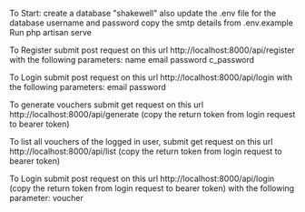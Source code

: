 To Start: create a database "shakewell" also update the .env file for the database username and password
copy the smtp details from .env.example
Run php artisan serve


To Register submit post request on this url http://localhost:8000/api/register with the following parameters:
name
email
password
c_password

To Login submit post request on this url http://localhost:8000/api/login with the following parameters:
email
password

To generate vouchers submit get request on this url http://localhost:8000/api/generate (copy the return token from login request to bearer token)

To list all vouchers of the logged in user, submit get request on this url http://localhost:8000/api/list (copy the return token from login request to bearer token)


To Login submit post request on this url http://localhost:8000/api/login (copy the return token from login request to bearer token) with the following parameter:
voucher
